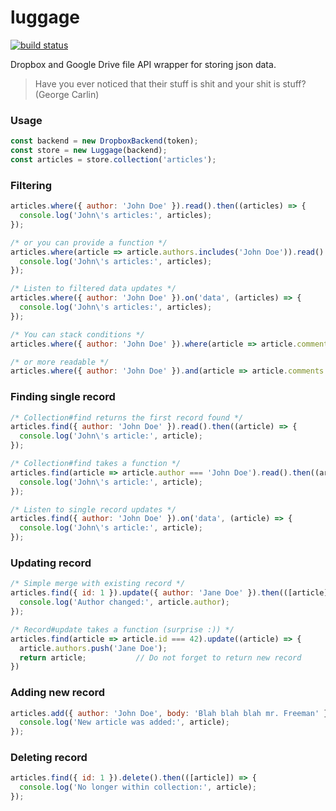 # luggage
[![build status](https://img.shields.io/travis/luggagejs/luggage/master.svg?style=flat-square)](https://travis-ci.org/luggagejs/luggage)

Dropbox and Google Drive file API wrapper for storing json data.

> Have you ever noticed that their stuff is shit and your shit is stuff?
(George Carlin)

### Usage

```js
const backend = new DropboxBackend(token);
const store = new Luggage(backend);
const articles = store.collection('articles');
```

### Filtering

```js
articles.where({ author: 'John Doe' }).read().then((articles) => {
  console.log('John\'s articles:', articles);
});

/* or you can provide a function */
articles.where(article => article.authors.includes('John Doe')).read().then((articles) => {
  console.log('John\'s articles:', articles);
});

/* Listen to filtered data updates */
articles.where({ author: 'John Doe' }).on('data', (articles) => {
  console.log('John\'s articles:', articles);
});

/* You can stack conditions */
articles.where({ author: 'John Doe' }).where(article => article.comments > 0)

/* or more readable */
articles.where({ author: 'John Doe' }).and(article => article.comments > 0)

```

### Finding single record

```js
/* Collection#find returns the first record found */
articles.find({ author: 'John Doe' }).read().then((article) => {
  console.log('John\'s article:', article);
});

/* Collection#find takes a function */
articles.find(article => article.author === 'John Doe').read().then((article) => {
  console.log('John\'s article:', article);
});

/* Listen to single record updates */
articles.find({ author: 'John Doe' }).on('data', (article) => {
  console.log('John\'s article:', article);
});
```

### Updating record

```js
/* Simple merge with existing record */
articles.find({ id: 1 }).update({ author: 'Jane Doe' }).then(([article]) => {
  console.log('Author changed:', article.author);
});

/* Record#update takes a function (surprise :)) */
articles.find(article => article.id === 42).update((article) => {
  article.authors.push('Jane Doe');
  return article;           // Do not forget to return new record
})
```

### Adding new record

```js
articles.add({ author: 'John Doe', body: 'Blah blah blah mr. Freeman' }).then(([article]) => {
  console.log('New article was added:', article);
});
```

### Deleting record

```js
articles.find({ id: 1 }).delete().then(([article]) => {
  console.log('No longer within collection:', article);
});
```
